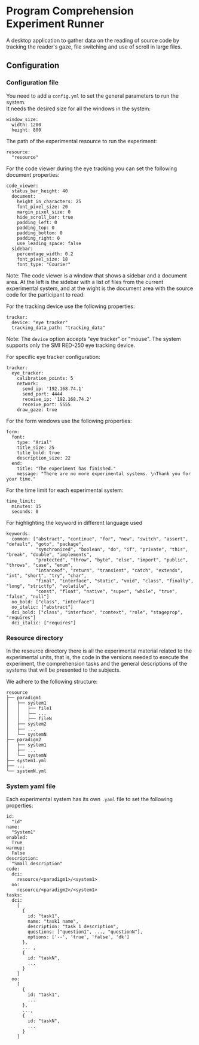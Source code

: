 # Program Comprehension Experiment Runner

A desktop application to gather data on the reading of source code by tracking the reader's gaze, file switching and use of scroll in large files.

## Configuration

### Configuration file

You need to add a `config.yml` to set the general parameters to run the system.  
It needs the desired size for all the windows in the system:

    window_size:
      width: 1200
      height: 800

The path of the experimental resource to run the experiment:

    resource:
      "resource"

For the code viewer during the eye tracking you can set the following document properties:

    code_viewer:
      status_bar_height: 40
      document:
        height_in_characters: 25
        font_pixel_size: 20
        margin_pixel_size: 0
        hide_scroll_bar: true
        padding_left: 0
        padding_top: 0
        padding_bottom: 0
        padding_right: 0
        use_leading_space: false
      sidebar:
        percentage_width: 0.2
        font_pixel_size: 18
        font_type: "Courier"

Note: The code viewer is a window that shows a sidebar and a document area. At the left is the sidebar with a list of files from the current experimental system, and at the wight is the document area with the source code for the participant to read.

For the tracking device use the following properties:

    tracker:
      device: "eye tracker"
      tracking_data_path: "tracking_data"

Note: The `device` option accepts "eye tracker" or "mouse". The system supports only the SMI RED-250 eye tracking device.

For specific eye tracker configuration:

    tracker:
      eye_tracker:
        calibration_points: 5
        network:
          send_ip: '192.168.74.1'
          send_port: 4444
          receive_ip: '192.168.74.2'
          receive_port: 5555
        draw_gaze: true

For the form windows use the following properties:

    form:
      font:
        type: "Arial"
        title_size: 25
        title_bold: true
        description_size: 22
      end:
        title: "The experiment has finished."
        message: "There are no more experimental systems. \nThank you for your time."

For the time limit for each experimental system:

    time_limit:
      minutes: 15
      seconds: 0

For highlighting the keyword in different language used

    keywords:
      common: ["abstract", "continue", "for", "new", "switch", "assert", "default", "goto", "package",
               "synchronized", "boolean", "do", "if", "private", "this", "break", "double", "implements",
               "protected", "throw", "byte", "else", "import", "public", "throws", "case", "enum",
               "intanceof", "return", "transient", "catch", "extends", "int", "short", "try", "char",
               "final", "interface", "static", "void", "class", "finally", "long", "strictfp", "volatile",
               "const", "float", "native", "super", "while", "true", "false", "null"]
      oo_bold: ["class", "interface"]
      oo_italic: ["abstract"]
      dci_bold: ["class", "interface", "context", "role", "stageprop", "requires"]
      dci_italic: ["requires"]


### Resource directory

In the resource directory there is all the experimental material related to the experimental units, that is, the code in the versions needed to execute the experiment, the comprehension tasks and the general descriptions of the systems that will be presented to the subjects.

We adhere to the following structure:

    resource
    ├── paradigm1
    │   ├── system1
    │   │   ├── file1
    │   │   ├── ...
    │   │   ├── fileN
    │   ├── system2
    │   ├── ...
    │   └── systemN
    ├── paradigm2
    │   ├── system1
    │   ├── ...
    │   └── systemN
    ├── system1.yml
    ├── ...
    └── systemN.yml

### System yaml file

Each experimental system has its own `.yaml` file to set the following properties:

    id:
      "id"
    name:
      "System1"
    enabled:
      True
    warmup:
      False
    description:
      "Small description"
    code:
      dci:
        resource/<paradigm1>/<system1>
      oo:
        resource/<paradigm2>/<system1>
    tasks:
      dci:
        [
          {
            id: "task1",
            name: "task1 name",
            description: "task 1 description",
            questions: ["question1", ..., "questionN"],
            options: ['--', 'true', 'false', 'dk']
          },
          ... ,
          {
            id: "taskN",
            ...
          }
        ]
      oo:
        [
          {
            id: "task1",
            ...
          },
          ...,
          {
            id: "taskN",
            ...
          }
        ]
